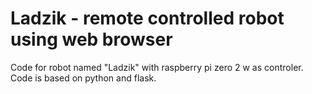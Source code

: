 <h1>Ladzik - remote controlled robot using web browser</h1>
Code for robot named "Ladzik" with raspberry pi zero 2 w as controler. Code is based on python and flask.

